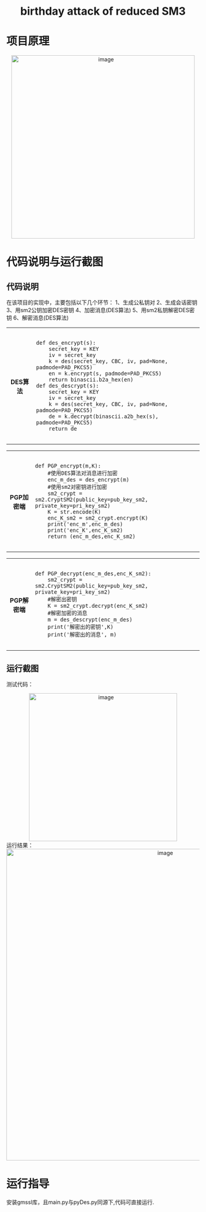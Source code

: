 <h1 align="center">birthday attack of reduced SM3</h1>

# 项目原理
<div align=center><img width="478" alt="image" src="https://user-images.githubusercontent.com/109843978/182007692-11704fc7-1824-4dd2-8162-31e7f6d266e2.png"></div>




# 代码说明与运行截图

## 代码说明
在该项目的实现中，主要包括以下几个环节：
1、生成公私钥对 
2、生成会话密钥
3、用sm2公钥加密DES密钥
4、加密消息(DES算法)
5、用sm2私钥解密DES密钥
6、解密消息(DES算法)
<div align=center>
<table>
<tr>
<th>DES算法</th>
<td>
<pre>
<code>
def des_encrypt(s):
    secret_key = KEY
    iv = secret_key
    k = des(secret_key, CBC, iv, pad=None, padmode=PAD_PKCS5)
    en = k.encrypt(s, padmode=PAD_PKCS5)
    return binascii.b2a_hex(en)
def des_descrypt(s):
    secret_key = KEY
    iv = secret_key
    k = des(secret_key, CBC, iv, pad=None, padmode=PAD_PKCS5)
    de = k.decrypt(binascii.a2b_hex(s), padmode=PAD_PKCS5)
    return de
</code>
</pre>
</td>
</tr>
</table>
</div>

<div align=center>
<table>
<tr>
<th>PGP加密端</th>
<td>
<pre>
<code>
def PGP_encrypt(m,K):
    #使用DES算法对消息进行加密
    enc_m_des = des_encrypt(m)
    #使用sm2对密钥进行加密
    sm2_crypt = sm2.CryptSM2(public_key=pub_key_sm2, private_key=pri_key_sm2)
    K = str.encode(K)
    enc_K_sm2 = sm2_crypt.encrypt(K)
    print('enc_m',enc_m_des)
    print('enc_K',enc_K_sm2)
    return (enc_m_des,enc_K_sm2)
</code>
</pre>
</td>
</tr>
</table>
</div>

<div align=center>
<table>
<tr>
<th>PGP解密端</th>
<td>
<pre>
<code>
def PGP_decrypt(enc_m_des,enc_K_sm2):
    sm2_crypt = sm2.CryptSM2(public_key=pub_key_sm2, private_key=pri_key_sm2)
    #解密出密钥
    K = sm2_crypt.decrypt(enc_K_sm2)
    #解密加密的消息
    m = des_descrypt(enc_m_des)
    print('解密出的密钥',K)
    print('解密出的消息', m)
</code>
</pre>
</td>
</tr>
</table>
</div>

## 运行截图

测试代码：<div align=center><img width="386" alt="image" src="https://user-images.githubusercontent.com/109843978/182007817-8b83fad9-e116-462d-b682-8cd7afba1ec8.png"></div>
运行结果：<div align=center><img width="813" alt="image" src="https://user-images.githubusercontent.com/109843978/182007825-934f7c12-8791-4cc4-9d8a-08f296eb3899.png"></div>



# 运行指导

安装gmssl库，且main.py与pyDes.py同源下,代码可直接运行.

